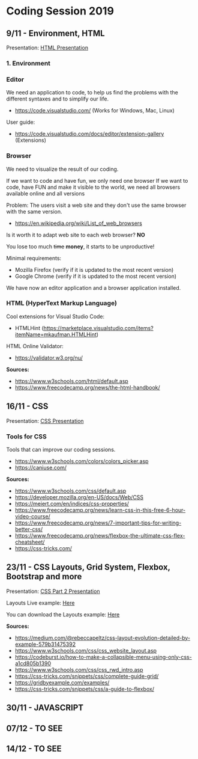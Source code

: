 # Coding Session 2019

## 9/11 - Environment, HTML

Presentation: [HTML Presentation](powerpoint/HTML.pdf)

### 1. Environment

### Editor

We need an application to code, to help us find the problems with the different syntaxes and to simplify our life.

- https://code.visualstudio.com/ (Works for Windows, Mac, Linux)

User guide:

- https://code.visualstudio.com/docs/editor/extension-gallery (Extensions)

### Browser

We need to visualize the result of our coding.

If we want to code and have fun, we only need one browser
If we want to code, have FUN and make it visible to the world, we need all browsers available online and all versions

Problem: The users visit a web site and they don't use the same browser with the same version.

- https://en.wikipedia.org/wiki/List_of_web_browsers 

Is it worth it to adapt web site to each web browser? **NO**

You lose too much ~~time~~ **money**, it starts to be unproductive!

Minimal requirements:

- Mozilla Firefox (verify if it is updated to the most recent version)
- Google Chrome (verify if it is updated to the most recent version)

We have now an editor application and a browser application installed.

### HTML (HyperText Markup Language)

Cool extensions for Visual Studio Code:

- HTMLHint (https://marketplace.visualstudio.com/items?itemName=mkaufman.HTMLHint)

HTML Online Validator:

- https://validator.w3.org/nu/

**Sources:**

- https://www.w3schools.com/html/default.asp
- https://www.freecodecamp.org/news/the-html-handbook/

## 16/11 - CSS

Presentation: [CSS Presentation](powerpoint/CSS.pdf)

### Tools for CSS

Tools that can improve our coding sessions.

- https://www.w3schools.com/colors/colors_picker.asp
- https://caniuse.com/

**Sources:**

- https://www.w3schools.com/css/default.asp
- https://developer.mozilla.org/en-US/docs/Web/CSS
- https://meiert.com/en/indices/css-properties/
- https://www.freecodecamp.org/news/learn-css-in-this-free-6-hour-video-course/
- https://www.freecodecamp.org/news/7-important-tips-for-writing-better-css/
- https://www.freecodecamp.org/news/flexbox-the-ultimate-css-flex-cheatsheet/
- https://css-tricks.com/

## 23/11 - CSS Layouts, Grid System, Flexbox, Bootstrap and more

Presentation: [CSS Part 2 Presentation](powerpoint/CSS_part2.pdf)

Layouts Live example: [Here](project_second_week/index.html)

You can download the Layouts example: [Here](project_second_week.zip)


**Sources:**

- https://medium.com/@rebeccapeltz/css-layout-evolution-detailed-by-example-579b31475392
- https://www.w3schools.com/css/css_website_layout.asp
- https://codeburst.io/how-to-make-a-collapsible-menu-using-only-css-a1cd805b1390
- https://www.w3schools.com/css/css_rwd_intro.asp
- https://css-tricks.com/snippets/css/complete-guide-grid/
- https://gridbyexample.com/examples/
- https://css-tricks.com/snippets/css/a-guide-to-flexbox/

## 30/11 - JAVASCRIPT

## 07/12 - TO SEE

## 14/12 - TO SEE
